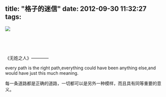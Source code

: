 title: "格子的迷信"
date: 2012-09-30 11:32:27
tags:
---

![](http://img1.douban.com/view/photo/photo/public/p1365347724.jpg)

&nbsp;

&nbsp;

《无姓之人》————

every path is the right path,everything could have been anything else,and would have just this much meaning.

每一条道路都是正确的道路，一切都可以是另外一种模样，而且具有同等重要的意义。

&nbsp;

&nbsp;

&nbsp;